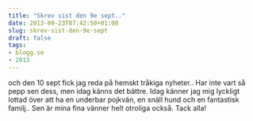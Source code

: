 ```yaml
---
title: "Skrev sist den 9e sept.."
date: 2013-09-23T07:42:50+01:00
slug: skrev-sist-den-9e-sept
draft: false
tags:
- blogg.se
- 2013
---
```

och den 10 sept fick jag reda på hemskt tråkiga nyheter.. Har inte vart så pepp sen dess, men idag känns det bättre. Idag känner jag mig lyckligt lottad över att ha en underbar pojkvän, en snäll hund och en fantastisk familj.. Sen är mina fina vänner helt otroliga också. Tack alla!